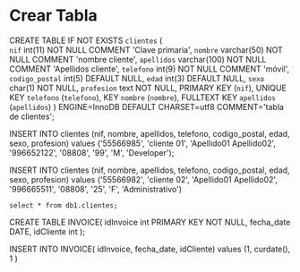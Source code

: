 # Crear Tabla

CREATE TABLE IF NOT EXISTS `clientes` (  
`nif` int(11) NOT NULL  COMMENT 'Clave primaria',
  `nombre` varchar(50) NOT NULL COMMENT 'nombre cliente',
  `apellidos` varchar(100) NOT NULL COMMENT 'Apellidos cliente',
  `telefono` int(9) NOT NULL COMMENT 'móvil',
  `codigo_postal` int(5) DEFAULT NULL,
  `edad` int(3) DEFAULT NULL,
  `sexo` char(1) NOT NULL,
  `profesion` text NOT NULL,
  PRIMARY KEY (`nif`),
  UNIQUE KEY `telefono` (`telefono`),
  KEY `nombre` (`nombre`),
  FULLTEXT KEY `apellidos` (`apellidos`)
) ENGINE=InnoDB DEFAULT CHARSET=utf8 COMMENT='tabla de clientes';


INSERT INTO clientes (nif, nombre, apellidos, telefono, codigo_postal, edad, sexo, profesion)
values ('55566985', 'cliente 01', 'Apellido01 Apellido02', '996652122', '08808', '99', 'M', 'Developer');  

INSERT INTO clientes (nif, nombre, apellidos, telefono, codigo_postal, edad, sexo, profesion)
values ('55566982', 'cliente 02', 'Apellido01 Apellido02', '996665511', '08808', '25', 'F', 'Administrativo')

`select * from db1.clientes;`

CREATE TABLE INVOICE( 
idInvoice int PRIMARY KEY NOT NULL, 
fecha_date DATE, 
idCliente int
);

  INSERT INTO INVOICE( idInvoice, fecha_date, idCliente) values (1, curdate(), 1 )
